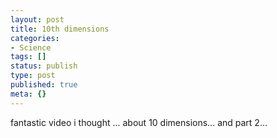 ```yaml
---
layout: post
title: 10th dimensions
categories:
- Science
tags: []
status: publish
type: post
published: true
meta: {}
---
```

fantastic video i thought ... about 10 dimensions... and part 2...
